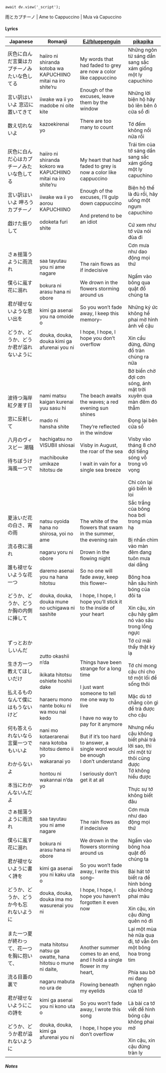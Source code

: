 ```dataviewjs
await dv.view('_script');
```
雨とカプチーノ | Ame to Cappuccino | Mưa và Capuccino
#### Lyrics

| Japanese                                                                                                            | Romanji                                                                                                                                                                                                                        | [EJ/bluepenguin](https://ejtranslations.wordpress.com/2020/03/24/yorushika-ame-to-cappuccino/)                                                                                                                                                                              | [pikapika](https://pikapika-translate.blogspot.com/2021/05/elma.html)                                                                                                                                                                                                     |
| ------------------------------------------------------------------------------------------------------------------- | ------------------------------------------------------------------------------------------------------------------------------------------------------------------------------------------------------------------------------ | --------------------------------------------------------------------------------------------------------------------------------------------------------------------------------------------------------------------------------------------------------------------------- | ------------------------------------------------------------------------------------------------------------------------------------------------------------------------------------------------------------------------------------------------------------------------- |
| 灰色に白んだ言葉はカプチーノみたいな色してる<br><br>言い訳はいいよ 窓辺に置いてきて<br><br>数え切れないよ                                                       | haiiro ni shiranda kotoba wa KAPUCHIINO mitai na iro shite’ru<br><br>iiwake wa ii yo madobe ni oite kite<br><br>kazoekirenai yo                                                                                                | My words that had faded to grey are now a color like cappuccino<br><br>Enough of the excuses, leave them by the window<br><br>There are too many to count                                                                                                                   | Những ngôn từ sáng dần sang sắc xám giống một ly capuchino<br><br>Những lời biện hộ hãy bỏ lên bên ô cửa sổ đi<br><br>Tớ đếm không nổi nữa rồi                                                                                                                            |
| 灰色に白んだ心はカプチーノみたいな色してる<br><br>言い訳はいいよ 呷ろうカプチーノ<br><br>戯けた振りして                                                        | haiiro ni shiranda kokoro wa KAPUCHIINO mitai na iro shite’ru<br><br>iiwake wa ii yo aorou KAPUCHIINO<br><br>odoketa furi shite                                                                                                | My heart that had faded to grey is now a color like cappuccino<br><br>Enough of the excuses, I’ll gulp down cappuccino<br><br>And pretend to be an idiot                                                                                                                    | Trái tim của tớ sáng dần sang sắc xám giống một ly capuchino<br><br>Biện hộ thế là đủ rồi, hãy uống một ngụm capuchino<br><br>Cứ xem như tớ vừa nói đùa đi                                                                                                                |
| さぁ揺蕩うように雨流れ<br><br>僕らに嵐す花に溺れ<br><br>君が褪せないような思い出を<br><br>どうか、どうか、どうか君が溢れないように                                       | saa tayutau you ni ame nagare<br><br>bokura ni arasu hana ni obore<br><br>kimi ga asenai you na omoide o<br><br>douka, douka, douka kimi ga afurenai you ni                                                                    | The rain flows as if indecisive<br><br>We drown in the flowers storming around us<br><br>So you won’t fade away, I keep this memory–<br><br>I hope, I hope, I hope you don’t overflow                                                                                       | Cơn mưa như dao động mọi thứ<br><br>Ngấm vào bông qua quật đổ chúng ta<br><br>Những ký ức không hề phai mờ hình ảnh về cậu<br><br>Xin cầu đừng, đừng đổ tràn chúng ra nữa                                                                                                 |
| 波待つ海岸 紅夕差す日<br><br>窓に反射して<br><br>八月のヴィスビー 潮騒<br><br>待ちぼうけ 海風一つで                                                     | nami matsu kaigan kurenai yuu sasu hi<br><br>mado ni hansha shite<br><br>hachigatsu no VISUBII shiosai<br><br>machibouke umikaze hitotsu de                                                                                    | The beach awaits the waves; a red evening sun shines<br><br>They’re reflected in the window<br><br>Visby in August, the roar of the sea<br><br>I wait in vain for a single sea breeze                                                                                       | Bờ biển chờ đợi cơn sóng, ánh mặt trời xuyên qua màn đêm đỏ thẫm<br><br>Đọng lại bên cửa sổ<br><br>Visby vào tháng 8 chờ đợi tiếng sóng vỗ trong vô vọng<br><br>Chỉ còn lại gió biển lẻ loi                                                                               |
| 夏泳いだ花の白さ、宵の雨<br><br>流る夜に溺れ<br><br>誰も褪せないような花一つ<br><br>どうか、どうか、どうか胸の内側に挿して                                           | natsu oyoida hana no shirosa, yoi no ame<br><br>nagaru yoru ni obore<br><br>daremo asenai you na hana hitotsu<br><br>douka, douka, douka mune no uchigawa ni sashite                                                           | The white of the flowers that swam in the summer, the evening rain<br><br>Drown in the flowing night<br><br>So no one will fade away, keep this flower–<br><br>I hope, I hope, I hope you’ll stick it to the inside of your heart                                           | Sắc trắng của bông hoa bơi trong mùa hạ<br><br>Bị nhấn chìm vào màn đêm đang tuôn mưa dai dẳng<br><br>Bông hoa hằn sâu hình bóng của đôi ta<br><br>Xin cậu, xin cậu hãy găm nó vào sâu trong lồng ngực                                                                    |
| ずっとおかしいんだ<br><br>生き方一つ教えてほしいだけ<br><br>払えるものなんて僕にはもうないけど<br><br>何も答えられないなら言葉一つでもいいよ<br><br>わからないよ<br><br>本当にわかんないんだよ | zutto okashii n’da<br><br>ikikata hitotsu oshiete hoshii dake<br><br>haraeru mono nante boku ni wa mou nai kedo<br><br>nani mo kotaerarenai nara kotoba hitotsu demo ii yo  <br>wakaranai yo<br><br>hontou ni wakannai n’da yo | Things have been strange for a long time<br><br>I just want someone to tell me one way to live<br><br>I have no way to pay for it anymore<br><br>But if it’s too hard to answer, a single word would be enough<br>I don’t understand<br><br>I seriously don’t get it at all | Tớ cứ mãi thấy thật kỳ lạ<br><br>Tớ chỉ mong cậu chỉ cho tớ một lối để sống thôi<br><br>Mặc dù tớ chẳng còn gì để trả được cho cậu<br><br>Nhưng nếu cậu không biết phải trả lời sao, thì chỉ một từ thôi cũng được<br>Tớ không hiểu được<br><br>Thực sự tớ không biết đâu |
| さぁ揺蕩うように雨流れ<br><br>僕らに嵐す花に溺れ<br><br>君が褪せないように書く詩を<br><br>どうか、どうか、どうか今も忘<br>れないように                                   | saa tayutau you ni ame nagare<br><br>bokura ni arasu hana ni obore<br><br>kimi ga asenai you ni kaku uta o<br><br>douka, douka, douka ima mo wasurenai you ni                                                                  | The rain flows as if indecisive<br><br>We drown in the flowers storming around us<br><br>So you won’t fade away, I write this song–<br><br>I hope, I hope, I hope you haven’t forgotten it even now                                                                         | Cơn mưa như dao động mọi thứ<br><br>Ngấm vào bông hoa quật đổ chúng ta<br><br>Bài hát tớ biết ra để hình bóng cậu không phai màu<br><br>Xin cậu, xin cậu đừng quên nó đi                                                                                                  |
| また一つ夏が終わって、花一つを胸に抱いて、<br><br>流る目蓋の裏で<br><br>君が褪せないようにこの詩を<br><br>どうか、どうか君が溢れないように                                   | mata hitotsu natsu ga owatte, hana hitotsu o mune ni daite,<br><br>nagaru mabuta no ura de<br><br>kimi ga asenai you ni kono uta o<br><br>douka, douka, kimi ga afurenai you ni                                                | Another summer comes to an end, and I hold a single flower in my heart,<br><br>Flowing beneath my eyelids<br><br>So you won’t fade away, I wrote this song<br><br>I hope, I hope you don’t overflow                                                                         | Lại một mùa hè nữa qua đi, tớ vẫn ôm một bông hoa trong tim<br><br>Phía sau bờ mi đang nghẹn ngào của tớ<br><br>Là bài ca tớ viết để hình bóng cậu không phai mờ<br><br>Xin cậu, xin cậu đừng tràn ly                                                                     |

##### Notes
>